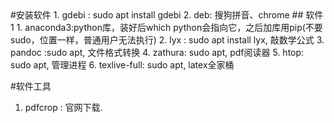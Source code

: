 <head><meta charset="UTF-8"></head>
#安装软件
1. gdebi : sudo apt install gdebi
2. deb: 搜狗拼音、chrome
## 软件1
1. anaconda3:python库，装好后which python会指向它，之后加库用pip(不要sudo，位置一样，普通用户无法执行)
2. lyx : sudo apt install lyx, 敲数学公式
3. pandoc :sudo apt, 文件格式转换
4. zathura: sudo apt, pdf阅读器
5. htop: sudo apt, 管理进程
6. texlive-full: sudo apt, latex全家桶

#软件工具
1. pdfcrop : 官网下载.
